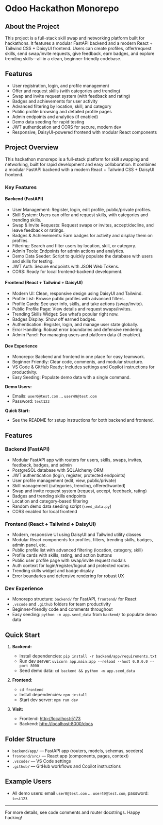 


# Odoo Hackathon Monorepo

## About the Project

This project is a full-stack skill swap and networking platform built for hackathons. It features a modular FastAPI backend and a modern React + Tailwind CSS + DaisyUI frontend. Users can create profiles, offer/request skills, send swap/invite requests, give feedback, earn badges, and explore trending skills—all in a clean, beginner-friendly codebase.

## Features

- User registration, login, and profile management
- Offer and request skills (with categories and trending)
- Swap and invite request system (with feedback and rating)
- Badges and achievements for user activity
- Advanced filtering by location, skill, and category
- Public profile browsing and detailed profile pages
- Admin endpoints and analytics (if enabled)
- Demo data seeding for rapid testing
- JWT authentication and CORS for secure, modern dev
- Responsive, DaisyUI-powered frontend with modular React components


## Project Overview

This hackathon monorepo is a full-stack platform for skill swapping and networking, built for rapid development and easy collaboration. It combines a modular FastAPI backend with a modern React + Tailwind CSS + DaisyUI frontend.

### Key Features

#### Backend (FastAPI)
- User Management: Register, login, edit profile, public/private profiles.
- Skill System: Users can offer and request skills, with categories and trending skills.
- Swap & Invite Requests: Request swaps or invites, accept/decline, and leave feedback or ratings.
- Badges & Achievements: Earn badges for activity and display them on profiles.
- Filtering: Search and filter users by location, skill, or category.
- Admin Tools: Endpoints for admin actions and analytics.
- Demo Data Seeder: Script to quickly populate the database with users and skills for testing.
- JWT Auth: Secure endpoints with JSON Web Tokens.
- CORS: Ready for local frontend-backend development.

#### Frontend (React + Tailwind + DaisyUI)
- Modern UI: Clean, responsive design using DaisyUI and Tailwind.
- Profile List: Browse public profiles with advanced filters.
- Profile Cards: See user info, skills, and take actions (swap/invite).
- Public Profile Page: View details and request swaps/invites.
- Trending Skills Widget: See what’s popular right now.
- Badges Display: Show off earned badges.
- Authentication: Register, login, and manage user state globally.
- Error Handling: Robust error boundaries and defensive rendering.
- Admin Panel: For managing users and platform data (if enabled).

#### Dev Experience
- Monorepo: Backend and frontend in one place for easy teamwork.
- Beginner Friendly: Clear code, comments, and modular structure.
- VS Code & GitHub Ready: Includes settings and Copilot instructions for productivity.
- Easy Seeding: Populate demo data with a single command.

**Demo Users:**
- Emails: `user0@test.com` ... `user49@test.com`
- Password: `test123`

**Quick Start:**
- See the README for setup instructions for both backend and frontend.


## Features

### Backend (FastAPI)
- Modular FastAPI app with routers for users, skills, swaps, invites, feedback, badges, and admin
- PostgreSQL database with SQLAlchemy ORM
- JWT authentication (login, register, protected endpoints)
- User profile management (edit, view, public/private)
- Skill management (categories, trending, offered/wanted)
- Swap and invite request system (request, accept, feedback, rating)
- Badges and trending skills endpoints
- Location and category-based filtering
- Random demo data seeding script (`seed_data.py`)
- CORS enabled for local frontend

### Frontend (React + Tailwind + DaisyUI)
- Modern, responsive UI using DaisyUI and Tailwind utility classes
- Modular React components for profiles, filters, trending skills, badges, admin panel, etc.
- Public profile list with advanced filtering (location, category, skill)
- Profile cards with skills, rating, and action buttons
- Public user profile page with swap/invite request modals
- Auth context for login/register/logout and protected routes
- Trending skills widget and badge display
- Error boundaries and defensive rendering for robust UX

### Dev Experience
- Monorepo structure: `backend/` for FastAPI, `frontend/` for React
- `.vscode` and `.github` folders for team productivity
- Beginner-friendly code and comments throughout
- Easy seeding: `python -m app.seed_data` from `backend/` to populate demo data

## Quick Start

1. **Backend:**
   - Install dependencies: `pip install -r backend/app/requirements.txt`
   - Run dev server: `uvicorn app.main:app --reload --host 0.0.0.0 --port 8000`
   - Seed demo data: `cd backend && python -m app.seed_data`

2. **Frontend:**
   - `cd frontend`
   - Install dependencies: `npm install`
   - Start dev server: `npm run dev`

3. **Visit:**
   - Frontend: [http://localhost:5173](http://localhost:5173)
   - Backend: [http://localhost:8000/docs](http://localhost:8000/docs)

## Folder Structure

- `backend/app/` — FastAPI app (routers, models, schemas, seeders)
- `frontend/src/` — React app (components, pages, context)
- `.vscode/` — VS Code settings
- `.github/` — GitHub workflows and Copilot instructions

## Example Users
- All demo users: email `user0@test.com` ... `user49@test.com`, password: `test123`

---

For more details, see code comments and router docstrings. Happy hacking!
